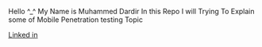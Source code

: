 Hello ^_^
My Name is Muhammed Dardir 
In this Repo I will Trying To Explain some of Mobile Penetration testing Topic 

[Linked in]( www.linkedin.com/in/muhammed-dardir)
